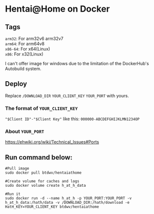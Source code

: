 # Hentai@Home on Docker

## Tags

`arm32`: For arm32v6 arm32v7  
`arm64`: For arm64v8  
`x86-64`: For x64(Linux)  
`x86`: For x32(Linux)  

I can't offer image for windows due to the limitation of the DockerHub's Autobuild system.

## Deploy

Replace `/DOWNLOAD_DIR` `YOUR_CLIENT_KEY` `YOUR_PORT` with yours.

### The format of `YOUR_CLIENT_KEY`

`"$Client ID"-"$Client Key"` like this: `000000-ABCDEFGHIJKLMN1234OP`

### About `YOUR_PORT`

https://ehwiki.org/wiki/Technical_Issues#Ports 

## Run command below:
	#Pull image
	sudo docker pull btdwv/hentaiathome

	#Create volume for caches and logs
	sudo docker volume create h_at_h_data
	
	#Run it
	sudo docker run -d --name h_at_h -p YOUR_PORT:YOUR_PORT -v h_at_h_data:/hath/data -v /DOWNLOAD_DIR:/hath/download -e HatH_KEY=YOUR_CLIENT_KEY btdwv/hentaiathome


